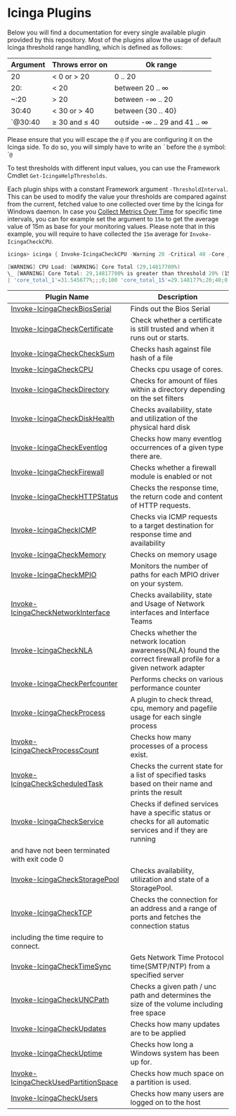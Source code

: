 # Icinga Plugins

Below you will find a documentation for every single available plugin provided by this repository. Most of the plugins allow the usage of default Icinga threshold range handling, which is defined as follows:

| Argument | Throws error on | Ok range                     |
| ---      | ---             | ---                          |
| 20       | < 0 or > 20     | 0 .. 20                      |
| 20:      | < 20            | between 20 .. ∞              |
| ~:20     | > 20            | between -∞ .. 20             |
| 30:40    | < 30 or > 40    | between {30 .. 40}           |
| `@30:40  | ≥ 30 and ≤ 40   | outside -∞ .. 29 and 41 .. ∞ |

Please ensure that you will escape the `@` if you are configuring it on the Icinga side. To do so, you will simply have to write an *\`* before the `@` symbol: \``@`

To test thresholds with different input values, you can use the Framework Cmdlet `Get-IcingaHelpThresholds`.

Each plugin ships with a constant Framework argument `-ThresholdInterval`. This can be used to modify the value your thresholds are compared against from the current, fetched value to one collected over time by the Icinga for Windows daemon. In case you [Collect Metrics Over Time](https://icinga.com/docs/icinga-for-windows/latest/doc/110-Installation/06-Collect-Metrics-over-Time/) for specific time intervals, you can for example set the argument to `15m` to get the average value of 15m as base for your monitoring values. Please note that in this example, you will require to have collected the `15m` average for `Invoke-IcingaCheckCPU`.

```powershell
icinga> icinga { Invoke-IcingaCheckCPU -Warning 20 -Critical 40 -Core _Total -ThresholdInterval 15m }

[WARNING] CPU Load: [WARNING] Core Total (29,14817700%)
\_ [WARNING] Core Total: 29,14817700% is greater than threshold 20% (15m avg.)
| 'core_total_1'=31.545677%;;;0;100 'core_total_15'=29.148177%;20;40;0;100 'core_total_5'=28.827410%;;;0;100 'core_total_20'=30.032942%;;;0;100 'core_total_3'=27.731669%;;;0;100 'core_total'=33.87817%;;;0;100
```

| Plugin Name | Description |
| ---         | --- |
| [Invoke-IcingaCheckBiosSerial](plugins/01-Invoke-IcingaCheckBiosSerial.md) | Finds out the Bios Serial |
| [Invoke-IcingaCheckCertificate](plugins/02-Invoke-IcingaCheckCertificate.md) | Check whether a certificate is still trusted and when it runs out or starts. |
| [Invoke-IcingaCheckCheckSum](plugins/03-Invoke-IcingaCheckCheckSum.md) | Checks hash against file hash of a file |
| [Invoke-IcingaCheckCPU](plugins/04-Invoke-IcingaCheckCPU.md) | Checks cpu usage of cores. |
| [Invoke-IcingaCheckDirectory](plugins/05-Invoke-IcingaCheckDirectory.md) | Checks for amount of files within a directory depending on the set filters |
| [Invoke-IcingaCheckDiskHealth](plugins/20-Invoke-IcingaCheckDiskHealth.md) | Checks availability, state and utilization of the physical hard disk |
| [Invoke-IcingaCheckEventlog](plugins/06-Invoke-IcingaCheckEventlog.md) | Checks how many eventlog occurrences of a given type there are. |
| [Invoke-IcingaCheckFirewall](plugins/07-Invoke-IcingaCheckFirewall.md) | Checks whether a firewall module is enabled or not |
| [Invoke-IcingaCheckHTTPStatus](plugins/25-Invoke-IcingaCheckHTTPStatus.md) | Checks the response time, the return code and content of HTTP requests. |
| [Invoke-IcingaCheckICMP](plugins/08-Invoke-IcingaCheckICMP.md) | Checks via ICMP requests to a target destination for response time and availability |
| [Invoke-IcingaCheckMemory](plugins/09-Invoke-IcingaCheckMemory.md) | Checks on memory usage |
| [Invoke-IcingaCheckMPIO](plugins/26-Invoke-IcingaCheckMPIO.md) | Monitors the number of paths for each MPIO driver on your system. |
| [Invoke-IcingaCheckNetworkInterface](plugins/21-Invoke-IcingaCheckNetworkInterface.md) | Checks availability, state and Usage of Network interfaces and Interface Teams |
| [Invoke-IcingaCheckNLA](plugins/10-Invoke-IcingaCheckNLA.md) | Checks whether the network location awareness(NLA) found the correct firewall profile for a given network adapter |
| [Invoke-IcingaCheckPerfcounter](plugins/11-Invoke-IcingaCheckPerfcounter.md) | Performs checks on various performance counter |
| [Invoke-IcingaCheckProcess](plugins/27-Invoke-IcingaCheckProcess.md) | A plugin to check thread, cpu, memory and pagefile usage for each single process |
| [Invoke-IcingaCheckProcessCount](plugins/12-Invoke-IcingaCheckProcessCount.md) | Checks how many processes of a process exist. |
| [Invoke-IcingaCheckScheduledTask](plugins/19-Invoke-IcingaCheckScheduledTask.md) | Checks the current state for a list of specified tasks based on their name and prints the result |
| [Invoke-IcingaCheckService](plugins/13-Invoke-IcingaCheckService.md) | Checks if defined services have a specific status or checks for all automatic services and if they are running
and have not been terminated with exit code 0 |
| [Invoke-IcingaCheckStoragePool](plugins/21-Invoke-IcingaCheckStoragePool.md) | Checks availability, utilization and state of a StoragePool. |
| [Invoke-IcingaCheckTCP](plugins/23-Invoke-IcingaCheckTCP.md) | Checks the connection for an address and a range of ports and fetches the connection status
including the time require to connect. |
| [Invoke-IcingaCheckTimeSync](plugins/18-Invoke-IcingaCheckTimeSync.md) | Gets Network Time Protocol time(SMTP/NTP) from a specified server |
| [Invoke-IcingaCheckUNCPath](plugins/24-Invoke-IcingaCheckUNCPath.md) | Checks a given path / unc path and determines the size of the volume including free space |
| [Invoke-IcingaCheckUpdates](plugins/14-Invoke-IcingaCheckUpdates.md) | Checks how many updates are to be applied |
| [Invoke-IcingaCheckUptime](plugins/15-Invoke-IcingaCheckUptime.md) | Checks how long a Windows system has been up for. |
| [Invoke-IcingaCheckUsedPartitionSpace](plugins/16-Invoke-IcingaCheckUsedPartitionSpace.md) | Checks how much space on a partition is used. |
| [Invoke-IcingaCheckUsers](plugins/17-Invoke-IcingaCheckUsers.md) | Checks how many users are logged on to the host |
